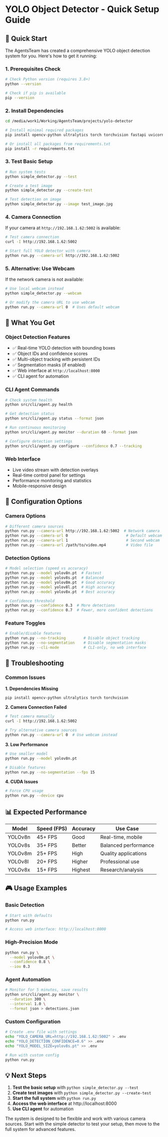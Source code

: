 # YOLO Object Detector - Quick Setup Guide

## 🚀 Quick Start

The AgentsTeam has created a comprehensive YOLO object detection system for you. Here's how to get it running:

### 1. Prerequisites Check

```bash
# Check Python version (requires 3.8+)
python --version

# Check if pip is available
pip --version
```

### 2. Install Dependencies

```bash
cd /media/work1/Working/AgentsTeam/projects/yolo-detector

# Install minimal required packages
pip install opencv-python ultralytics torch torchvision fastapi uvicorn requests

# Or install all packages from requirements.txt
pip install -r requirements.txt
```

### 3. Test Basic Setup

```bash
# Run system tests
python simple_detector.py --test

# Create a test image
python simple_detector.py --create-test

# Test detection on image
python simple_detector.py --image test_image.jpg
```

### 4. Camera Connection

If your camera at `http://192.168.1.62:5002` is available:

```bash
# Test camera connection
curl -I http://192.168.1.62:5002

# Start full YOLO detector with camera
python run.py --camera-url http://192.168.1.62:5002
```

### 5. Alternative: Use Webcam

If the network camera is not available:

```bash
# Use local webcam instead
python simple_detector.py --webcam

# Or modify the camera URL to use webcam
python run.py --camera-url 0  # Uses default webcam
```

## 🎯 What You Get

### Object Detection Features
- ✅ Real-time YOLO detection with bounding boxes
- ✅ Object IDs and confidence scores
- ✅ Multi-object tracking with persistent IDs
- ✅ Segmentation masks (if enabled)
- ✅ Web interface at `http://localhost:8000`
- ✅ CLI agent for automation

### CLI Agent Commands

```bash
# Check system health
python src/cli/agent.py health

# Get detection status
python src/cli/agent.py status --format json

# Run continuous monitoring
python src/cli/agent.py monitor --duration 60 --format json

# Configure detection settings
python src/cli/agent.py configure --confidence 0.7 --tracking
```

### Web Interface
- Live video stream with detection overlays
- Real-time control panel for settings
- Performance monitoring and statistics
- Mobile-responsive design

## 🔧 Configuration Options

### Camera Options
```bash
# Different camera sources
python run.py --camera-url http://192.168.1.62:5002  # Network camera
python run.py --camera-url 0                          # Default webcam
python run.py --camera-url 1                          # Second webcam
python run.py --camera-url /path/to/video.mp4         # Video file
```

### Detection Options
```bash
# Model selection (speed vs accuracy)
python run.py --model yolov8n.pt  # Fastest
python run.py --model yolov8s.pt  # Balanced
python run.py --model yolov8m.pt  # Good accuracy
python run.py --model yolov8l.pt  # High accuracy
python run.py --model yolov8x.pt  # Best accuracy

# Confidence threshold
python run.py --confidence 0.3  # More detections
python run.py --confidence 0.7  # Fewer, more confident detections
```

### Feature Toggles
```bash
# Enable/disable features
python run.py --no-tracking        # Disable object tracking
python run.py --no-segmentation    # Disable segmentation masks
python run.py --cli-mode           # CLI-only, no web interface
```

## 🐛 Troubleshooting

### Common Issues

**1. Dependencies Missing**
```bash
pip install opencv-python ultralytics torch torchvision
```

**2. Camera Connection Failed**
```bash
# Test camera manually
curl -I http://192.168.1.62:5002

# Try alternative camera sources
python run.py --camera-url 0  # Use webcam instead
```

**3. Low Performance**
```bash
# Use smaller model
python run.py --model yolov8n.pt

# Disable features
python run.py --no-segmentation --fps 15
```

**4. CUDA Issues**
```bash
# Force CPU usage
python run.py --device cpu
```

## 📊 Expected Performance

| Model | Speed (FPS) | Accuracy | Use Case |
|-------|-------------|----------|----------|
| YOLOv8n | 45+ FPS | Good | Real-time, mobile |
| YOLOv8s | 35+ FPS | Better | Balanced performance |
| YOLOv8m | 25+ FPS | High | Quality applications |
| YOLOv8l | 20+ FPS | Higher | Professional use |
| YOLOv8x | 15+ FPS | Highest | Research/analysis |

## 🎮 Usage Examples

### Basic Detection
```bash
# Start with defaults
python run.py

# Access web interface: http://localhost:8000
```

### High-Precision Mode
```bash
python run.py \
  --model yolov8m.pt \
  --confidence 0.8 \
  --iou 0.3
```

### Agent Automation
```bash
# Monitor for 5 minutes, save results
python src/cli/agent.py monitor \
  --duration 300 \
  --interval 1.0 \
  --format json > detections.json
```

### Custom Configuration
```bash
# Create .env file with settings
echo "YOLO_CAMERA_URL=http://192.168.1.62:5002" > .env
echo "YOLO_DETECTION_CONFIDENCE=0.6" >> .env
echo "YOLO_MODEL_SIZE=yolov8s.pt" >> .env

# Run with custom config
python run.py
```

## 💡 Next Steps

1. **Test the basic setup** with `python simple_detector.py --test`
2. **Create test images** with `python simple_detector.py --create-test`
3. **Start the full system** with `python run.py`
4. **Access the web interface** at http://localhost:8000
5. **Use CLI agent** for automation

The system is designed to be flexible and work with various camera sources. Start with the simple detector to test your setup, then move to the full system for advanced features.